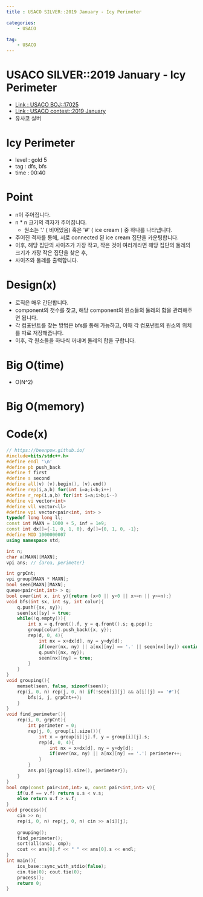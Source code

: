 ```yaml
---
title : USACO SILVER::2019 January - Icy Perimeter

categories:
    - USACO

tag:
    - USACO
---
```

# USACO SILVER::2019 January - Icy Perimeter
- [Link : USACO BOJ::17025](https://www.acmicpc.net/problem/17025)
- [Link : USACO contest::2019 January](http://www.usaco.org/index.php?page=jan19results)
- 유사코 실버

# Icy Perimeter

- level : gold 5
- tag : dfs, bfs
- time : 00:40

# Point
- n이 주어집니다.
- n * n 크기의 격자가 주어집니다.
  - 원소는 '.' ( 비어있음) 혹은 '#' ( ice cream ) 중 하나를 나타냅니다.
- 주어진 격자를 통해, 서로 connected 된 ice cream 집단을 카운팅합니다.
- 이후, 해당 집단의 사이즈가 가장 작고, 작은 것이 여러개라면 해당 집단의 둘레의 크기가 가장 작은 집단을 찾은 후,
- 사이즈와 둘레를 출력합니다.

# Design(x)
- 로직은 매우 간단합니다.
- component의 갯수를 찾고, 해당 component의 원소들의 둘레의 합을 관리해주면 됩니다.
- 각 컴포넌트를 찾는 방법은 bfs를 통해 가능하고, 이때 각 컴포넌트의 원소의 위치를 따로 저장해줍니다.
- 이후, 각 원소들을 하나씩 꺼내며 둘레의 합을 구합니다.

# Big O(time)
- O(N^2)

# Big O(memory)

# Code(x)

```cpp
// https://beenpow.github.io/
#include<bits/stdc++.h>
#define endl '\n'
#define pb push_back
#define f first
#define s second
#define all(v) (v).begin(), (v).end()
#define rep(i,a,b) for(int i=a;i<b;i++)
#define r_rep(i,a,b) for(int i=a;i>b;i--)
#define vi vector<int>
#define vll vector<ll>
#define vpi vector<pair<int, int> >
typedef long long ll;
const int MAXN = 1000 + 5, inf = 1e9;
const int dx[]={-1, 0, 1, 0}, dy[]={0, 1, 0, -1};
#define MOD 1000000007
using namespace std;

int n;
char a[MAXN][MAXN];
vpi ans; // {area, perimeter}

int grpCnt;
vpi group[MAXN * MAXN];
bool seen[MAXN][MAXN];
queue<pair<int,int> > q;
bool over(int x, int y){return (x<0 || y<0 || x>=n || y>=n);}
void bfs(int sx, int sy, int colur){
    q.push({sx, sy});
    seen[sx][sy] = true;
    while(!q.empty()){
        int x = q.front().f, y = q.front().s; q.pop();
        group[colur].push_back({x, y});
        rep(d, 0, 4){
            int nx = x+dx[d], ny = y+dy[d];
            if(over(nx, ny) || a[nx][ny] == '.' || seen[nx][ny]) continue;
            q.push({nx, ny});
            seen[nx][ny] = true;
        }
    }
}
void grouping(){
    memset(seen, false, sizeof(seen));
    rep(i, 0, n) rep(j, 0, n) if(!seen[i][j] && a[i][j] == '#'){
        bfs(i, j, grpCnt++);
    }
}
void find_perimeter(){
    rep(i, 0, grpCnt){
        int perimeter = 0;
        rep(j, 0, group[i].size()){
            int x = group[i][j].f, y = group[i][j].s;
            rep(d, 0, 4){
                int nx = x+dx[d], ny = y+dy[d];
                if(over(nx, ny) || a[nx][ny] == '.') perimeter++;
            }
        }
        ans.pb({group[i].size(), perimeter});
    }
}
bool cmp(const pair<int,int> u, const pair<int,int> v){
    if(u.f == v.f) return u.s < v.s;
    else return u.f > v.f;
}
void process(){
    cin >> n;
    rep(i, 0, n) rep(j, 0, n) cin >> a[i][j];
    
    grouping();
    find_perimeter();
    sort(all(ans), cmp);
    cout << ans[0].f << " " << ans[0].s << endl;
}
int main(){
    ios_base::sync_with_stdio(false);
    cin.tie(0); cout.tie(0);
    process();
    return 0;
}
```
